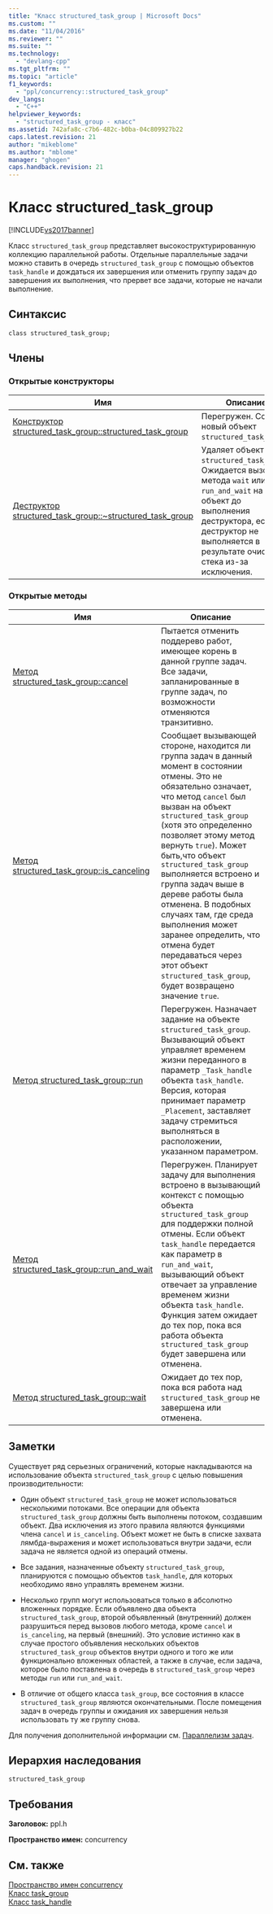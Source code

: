 ```yaml
---
title: "Класс structured_task_group | Microsoft Docs"
ms.custom: ""
ms.date: "11/04/2016"
ms.reviewer: ""
ms.suite: ""
ms.technology: 
  - "devlang-cpp"
ms.tgt_pltfrm: ""
ms.topic: "article"
f1_keywords: 
  - "ppl/concurrency::structured_task_group"
dev_langs: 
  - "C++"
helpviewer_keywords: 
  - "structured_task_group - класс"
ms.assetid: 742afa8c-c7b6-482c-b0ba-04c809927b22
caps.latest.revision: 21
author: "mikeblome"
ms.author: "mblome"
manager: "ghogen"
caps.handback.revision: 21
---
```

# Класс structured_task_group
[!INCLUDE[vs2017banner](../../../assembler/inline/includes/vs2017banner.md)]

Класс `structured_task_group` представляет высокоструктурированную коллекцию параллельной работы.  Отдельные параллельные задачи можно ставить в очередь `structured_task_group` с помощью объектов `task_handle` и дождаться их завершения или отменить группу задач до завершения их выполнения, что прервет все задачи, которые не начали выполнение.  
  
## Синтаксис  
  
```  
class structured_task_group;  
```  
  
## Члены  
  
### Открытые конструкторы  
  
|Имя|Описание|  
|---------|--------------|  
|[Конструктор structured\_task\_group::structured\_task\_group](../Topic/structured_task_group::structured_task_group%20Constructor.md)|Перегружен.  Создает новый объект `structured_task_group`.|  
|[Деструктор structured\_task\_group::~structured\_task\_group](../Topic/structured_task_group::~structured_task_group%20Destructor.md)|Удаляет объект `structured_task_group`.  Ожидается вызов метода `wait` или `run_and_wait` на объект до выполнения деструктора, если деструктор не выполняется в результате очистки стека из\-за исключения.|  
  
### Открытые методы  
  
|Имя|Описание|  
|---------|--------------|  
|[Метод structured\_task\_group::cancel](../Topic/structured_task_group::cancel%20Method.md)|Пытается отменить поддерево работ, имеющее корень в данной группе задач.  Все задачи, запланированные в группе задач, по возможности отменяются транзитивно.|  
|[Метод structured\_task\_group::is\_canceling](../Topic/structured_task_group::is_canceling%20Method.md)|Сообщает вызывающей стороне, находится ли группа задач в данный момент в состоянии отмены.  Это не обязательно означает, что метод `cancel` был вызван на объект `structured_task_group` \(хотя это определенно позволяет этому метод вернуть `true`\).  Может быть,что объект `structured_task_group` выполняется встроено и группа задач выше в дереве работы была отменена.  В подобных случаях там, где среда выполнения может заранее определить, что отмена будет передаваться через этот объект `structured_task_group`, будет возвращено значение `true`.|  
|[Метод structured\_task\_group::run](../Topic/structured_task_group::run%20Method.md)|Перегружен.  Назначает задание на объекте `structured_task_group`.  Вызывающий объект управляет временем жизни переданного в параметр `_Task_handle` объекта `task_handle`.  Версия, которая принимает параметр `_Placement`, заставляет задачу стремиться выполняться в расположении, указанном параметром.|  
|[Метод structured\_task\_group::run\_and\_wait](../Topic/structured_task_group::run_and_wait%20Method.md)|Перегружен.  Планирует задачу для выполнения встроено в вызывающий контекст с помощью объекта `structured_task_group` для поддержки полной отмены.  Если объект `task_handle` передается как параметр в `run_and_wait`, вызывающий объект отвечает за управление временем жизни объекта `task_handle`.  Функция затем ожидает до тех пор, пока вся работа объекта `structured_task_group` будет завершена или отменена.|  
|[Метод structured\_task\_group::wait](../Topic/structured_task_group::wait%20Method.md)|Ожидает до тех пор, пока вся работа над `structured_task_group` не завершена или отменена.|  
  
## Заметки  
 Существует ряд серьезных ограничений, которые накладываются на использование объекта `structured_task_group` с целью повышения производительности:  
  
-   Один объект `structured_task_group` не может использоваться несколькими потоками.  Все операции для объекта `structured_task_group` должны быть выполнены потоком, создавшим объект.  Два исключения из этого правила являются функциями члена `cancel` и `is_canceling`.  Объект может не быть в списке захвата лямбда\-выражения и может использоваться внутри задачи, если задача не является одной из операций отмены.  
  
-   Все задания, назначенные объекту `structured_task_group`, планируются с помощью объектов `task_handle`, для которых необходимо явно управлять временем жизни.  
  
-   Несколько групп могут использоваться только в абсолютно вложенных порядке.  Если объявлено два объекта `structured_task_group`, второй объявленный \(внутренний\) должен разрушиться перед вызовов любого метода, кроме `cancel` и `is_canceling`, на первый \(внешний\).  Это условие истинно как в случае простого объявления нескольких объектов `structured_task_group` объектов внутри одного и того же или функционально вложенных областей, а также в случае, если задача, которое было поставлена в очередь в `structured_task_group` через методы `run` или `run_and_wait`.  
  
-   В отличие от общего класса `task_group`, все состояния в классе `structured_task_group` являются окончательными.  После помещения задач в очередь группы и ожидания их завершения нельзя использовать ту же группу снова.  
  
 Для получения дополнительной информации см. [Параллелизм задач](../../../parallel/concrt/task-parallelism-concurrency-runtime.md).  
  
## Иерархия наследования  
 `structured_task_group`  
  
## Требования  
 **Заголовок:** ppl.h  
  
 **Пространство имен:** concurrency  
  
## См. также  
 [Пространство имен concurrency](../../../parallel/concrt/reference/concurrency-namespace.md)   
 [Класс task\_group](../Topic/task_group%20Class.md)   
 [Класс task\_handle](../../../parallel/concrt/reference/task-handle-class.md)